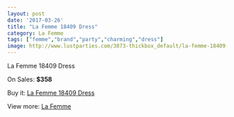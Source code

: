 ```yaml
---
layout: post
date: '2017-03-26'
title: "La Femme 18409 Dress"
category: La Femme
tags: ["femme","brand","party","charming","dress"]
image: http://www.lustparties.com/3873-thickbox_default/la-femme-18409-dress.jpg
---
```

La Femme 18409 Dress

On Sales: **$358**
<a href="https://www.lustparties.com/en/la-femme/1282-la-femme-18409-dress.html"><amp-img layout="responsive" width="600" height="600" src="//www.lustparties.com/3873-thickbox_default/la-femme-18409-dress.jpg" alt="La Femme 18409 Dress 0" /></a>
<a href="https://www.lustparties.com/en/la-femme/1282-la-femme-18409-dress.html"><amp-img layout="responsive" width="600" height="600" src="//www.lustparties.com/3874-thickbox_default/la-femme-18409-dress.jpg" alt="La Femme 18409 Dress 1" /></a>

Buy it: [La Femme 18409 Dress](https://www.lustparties.com/en/la-femme/1282-la-femme-18409-dress.html "La Femme 18409 Dress")

View more: [La Femme](https://www.lustparties.com/en/4-la-femme "La Femme")